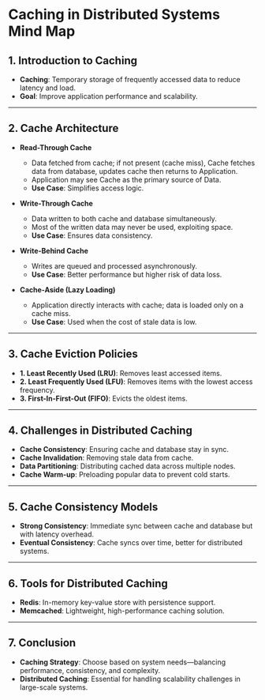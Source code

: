 # Caching in Distributed Systems Mind Map

## 1. Introduction to Caching  
- **Caching**: Temporary storage of frequently accessed data to reduce latency and load.
- **Goal**: Improve application performance and scalability.

---

## 2. Cache Architecture  
- **Read-Through Cache**  
  - Data fetched from cache; if not present (cache miss), Cache fetches data from database, updates cache then returns to Application.
  - Application may see Cache as the primary source of Data.  
  - **Use Case**: Simplifies access logic.

- **Write-Through Cache**  
  - Data written to both cache and database simultaneously. 
  - Most of the written data may never be used, exploiting space. 
  - **Use Case**: Ensures data consistency.

- **Write-Behind Cache**  
  - Writes are queued and processed asynchronously.  
  - **Use Case**: Better performance but higher risk of data loss.

- **Cache-Aside (Lazy Loading)**  
  - Application directly interacts with cache; data is loaded only on a cache miss.
  - **Use Case**: Used when the cost of stale data is low.

---

## 3. Cache Eviction Policies  
- **1. Least Recently Used (LRU)**: Removes least accessed items.
- **2. Least Frequently Used (LFU)**: Removes items with the lowest access frequency.
- **3. First-In-First-Out (FIFO)**: Evicts the oldest items.

---

## 4. Challenges in Distributed Caching  
- **Cache Consistency**: Ensuring cache and database stay in sync.
- **Cache Invalidation**: Removing stale data from cache.
- **Data Partitioning**: Distributing cached data across multiple nodes.
- **Cache Warm-up**: Preloading popular data to prevent cold starts.

---

## 5. Cache Consistency Models  
- **Strong Consistency**: Immediate sync between cache and database but with latency overhead.
- **Eventual Consistency**: Cache syncs over time, better for distributed systems.
  
---

## 6. Tools for Distributed Caching  
- **Redis**: In-memory key-value store with persistence support.
- **Memcached**: Lightweight, high-performance caching solution.

---

## 7. Conclusion  
- **Caching Strategy**: Choose based on system needs—balancing performance, consistency, and complexity.
- **Distributed Caching**: Essential for handling scalability challenges in large-scale systems.